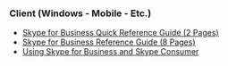### Client (Windows - Mobile - Etc.)
* [Skype for Business Quick Reference Guide (2 Pages)](https://dev.t2mhosted.com/handouts/Quick_Reference_SfB_2015.pdf)
* [Skype for Business Reference Guide (8 Pages)](https://dev.t2mhosted.com/handouts/Reference_SfB_2015.pdf)
* [Using Skype for Business and Skype Consumer](https://dev.t2mhosted.com/handouts/Using_Skype_for_Business_and_Skype_Consumer.pdf)